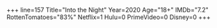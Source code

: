 +++
line=157
Title="Into the Night"
Year=2020
Age="18+"
IMDb="7.2"
RottenTomatoes="83%"
Netflix=1
Hulu=0
PrimeVideo=0
Disney=0
+++

